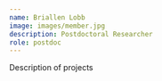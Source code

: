 ```yaml
---
name: Briallen Lobb
image: images/member.jpg
description: Postdoctoral Researcher
role: postdoc
---
```


Description of projects
